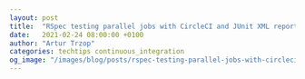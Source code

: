```yaml
---
layout: post
title:  "RSpec testing parallel jobs with CircleCI and JUnit XML report"
date:   2021-02-24 08:00:00 +0100
author: "Artur Trzop"
categories: techtips continuous_integration
og_image: "/images/blog/posts/rspec-testing-parallel-jobs-with-circleci-and-junit-xml-report/rspec_circleci.jpeg"
---
```


